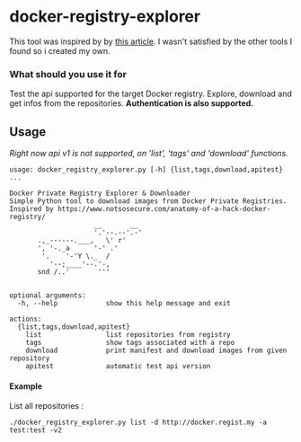 # docker-registry-explorer
This tool was inspired by by [this article](https://www.notsosecure.com/anatomy-of-a-hack-docker-registry/).
I wasn't satisfied by the other tools I found so i created my own.

### What should you use it for
Test the api supported for the target Docker registry.
Explore, download and get infos from the repositories.
**Authentication is also supported.**

## Usage

*Right now api v1 is not supported, on 'list', 'tags' and 'download' functions.*

```shell
usage: docker_registry_explorer.py [-h] {list,tags,download,apitest} ...

Docker Private Registry Explorer & Downloader
Simple Python tool to download images from Docker Private Registries.
Inspired by https://www.notsosecure.com/anatomy-of-a-hack-docker-registry/
                     __       __
                     '.'--.--'.-'
       .,_------.___,   \' r'
       ', '-._a      '-' .'
        '.    '-'Y \._  /
          '--;____'--.'-,
       snd /..'       '''
        

optional arguments:
  -h, --help            show this help message and exit

actions:
  {list,tags,download,apitest}
    list                list repositories from registry
    tags                show tags associated with a repo
    download            print manifest and download images from given repository
    apitest             automatic test api version

```

#### Example

List all repositories :
```shell
./docker_registry_explorer.py list -d http://docker.regist.my -a test:test -v2
```
